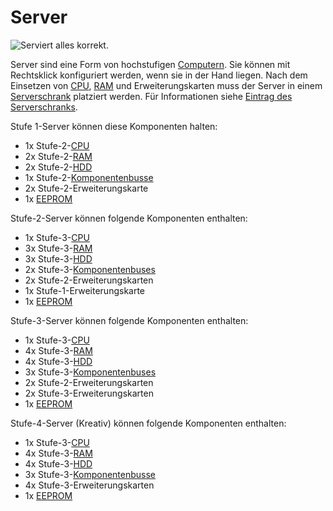 # Server

![Serviert alles korrekt.](oredict:oc:server1)

Server sind eine Form von hochstufigen [Computern](../general/computer.md). Sie können mit Rechtsklick konfiguriert werden, wenn sie in der Hand liegen. Nach dem Einsetzen von [CPU](cpu1.md), [RAM](ram1.md) und Erweiterungskarten muss der Server in einem [Serverschrank](../block/serverRack.md) platziert werden. Für Informationen siehe [Eintrag des Serverschranks](../block/serverRack.md). 

Stufe 1-Server können diese Komponenten halten:
- 1x Stufe-2-[CPU](cpu2.md)
- 2x Stufe-2-[RAM](ram3.md)
- 2x Stufe-2-[HDD](hdd2.md)
- 1x Stufe-2-[Komponentenbusse](componentBus2.md)
- 2x Stufe-2-Erweiterungskarte
- 1x [EEPROM](eeprom.md)

Stufe-2-Server können folgende Komponenten enthalten:
- 1x Stufe-3-[CPU](cpu3.md)
- 3x Stufe-3-[RAM](ram5.md)
- 3x Stufe-3-[HDD](hdd3.md)
- 2x Stufe-3-[Komponentenbuses](componentBus3.md)
- 2x Stufe-2-Erweiterungskarten
- 1x Stufe-1-Erweiterungskarte
- 1x [EEPROM](eeprom.md)

Stufe-3-Server können folgende Komponenten enthalten:
- 1x Stufe-3-[CPU](cpu3.md)
- 4x Stufe-3-[RAM](ram5.md)
- 4x Stufe-3-[HDD](hdd3.md)
- 3x Stufe-3-[Komponentenbuses](componentBus3.md)
- 2x Stufe-2-Erweiterungskarten
- 2x Stufe-3-Erweiterungskarten
- 1x [EEPROM](eeprom.md)

Stufe-4-Server (Kreativ) können folgende Komponenten enthalten:
- 1x Stufe-3-[CPU](cpu3.md)
- 4x Stufe-3-[RAM](ram5.md)
- 4x Stufe-3-[HDD](hdd3.md)
- 3x Stufe-3-[Komponentenbusse](componentBus3.md)
- 4x Stufe-3-Erweiterungskarten
- 1x [EEPROM](eeprom.md)
